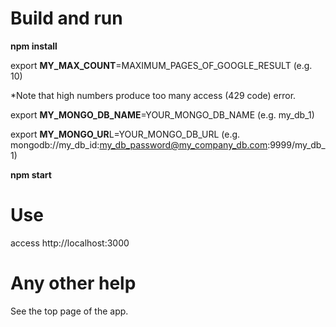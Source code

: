 # Build and run

**npm install**

export **MY_MAX_COUNT**=MAXIMUM_PAGES_OF_GOOGLE_RESULT (e.g. 10)

*Note that high numbers produce too many access (429 code) error.

export **MY_MONGO_DB_NAME**=YOUR_MONGO_DB_NAME (e.g. my_db_1)

export **MY_MONGO_UR**L=YOUR_MONGO_DB_URL (e.g. mongodb://my_db_id:my_db_password@my_company_db.com:9999/my_db_1)

**npm start**

# Use

access http://localhost:3000

# Any other help

See the top page of the app.